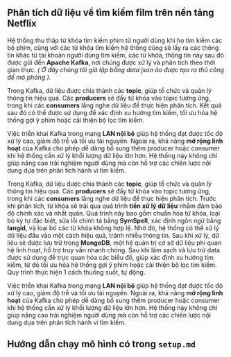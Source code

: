 ## Phân tích dữ liệu về tìm kiếm film trên nền tảng Netflix
Hệ thống thu thập từ khóa tìm kiếm phim từ người dùng khi họ tìm kiếm các bộ phim, cùng với các từ khóa tìm kiếm hệ thống cũng sẽ lấy ra các thông tin khác từ tài khoản người dùng tìm kiếm,
các từ khóa, thông tin này sau đó được gửi đến **Apache Kafka**, nơi chúng được xử lý và phân tích theo thời gian thực. *( Ở đây chúng tôi giả lập bằng data json ảo được tạo ra thủ công để mô phỏng ).* 

Trong Kafka, dữ liệu được chia thành các **topic**, giúp tổ chức và quản lý thông tin hiệu quả. 
Các **producers** sẽ đẩy từ khóa vào topic tương ứng, trong khi các **consumers** lắng nghe dữ liệu để thực hiện phân tích. 
Kết quả sau đó có thể được sử dụng để xác định xu hướng tìm kiếm, tối ưu hóa hệ thống gợi ý phim hoặc cải thiện bộ lọc tìm kiếm.  

Việc triển khai Kafka trong mạng **LAN nội bộ** giúp hệ thống đạt được tốc độ xử lý cao, giảm độ trễ và tối ưu tài nguyên. 
Ngoài ra, khả năng **mở rộng linh hoạt** của Kafka cho phép dễ dàng bổ sung thêm producer hoặc consumer khi hệ thống cần xử lý khối lượng dữ liệu lớn hơn. 
Hệ thống này không chỉ giúp nâng cao trải nghiệm người dùng mà còn hỗ trợ các chiến lược nội dung dựa trên phân tích hành vi tìm kiếm.


Trong Kafka, dữ liệu được chia thành các **topic**, giúp tổ chức và quản lý thông tin hiệu quả. Các **producers** sẽ đẩy từ khóa vào topic tương ứng, 
trong khi các **consumers** lắng nghe dữ liệu để thực hiện phân tích. Trước khi phân tích, từ khóa sẽ trải qua quá trình **tiền xử lý dữ liệu** nhằm đảm bảo độ chính xác và nhất quán. 
Quá trình này bao gồm chuẩn hóa từ khóa, loại bỏ ký tự đặc biệt, sửa lỗi chính tả bằng **SymSpell**, xác định ngôn ngữ bằng **langid**, và loại bỏ các từ khóa không hợp lệ. Nhờ đó, hệ thống có thể xử lý dữ liệu đầu vào một cách hiệu quả, tránh nhiễu thông tin.
Sau khi xử lý, dữ liệu sẽ được lưu trữ trong **MongoDB**, một hệ quản trị cơ sở dữ liệu phi quan hệ linh hoạt, hỗ trợ truy vấn nhanh chóng.
Sau khi làm sạch và lưu trữ data được sử dụng để trực quan hóa các biểu đồ, giúp xác định xu hướng tìm kiếm, từ đó tối ưu hóa hệ thống gợi ý phim hoặc cải thiện bộ lọc tìm kiếm. Quy trình thực hiện 1 cách thuông suốt, tự động.
  

Việc triển khai Kafka trong mạng **LAN nội bộ** giúp hệ thống đạt được tốc độ xử lý cao, giảm độ trễ và tối ưu tài nguyên. 
Ngoài ra, khả năng **mở rộng linh hoạt** của Kafka cho phép dễ dàng bổ sung thêm producer hoặc consumer khi hệ thống cần xử lý khối lượng dữ liệu lớn hơn. 
Hệ thống này không chỉ giúp nâng cao trải nghiệm người dùng mà còn hỗ trợ các chiến lược nội dung dựa trên phân tích hành vi tìm kiếm.


## Hướng dẫn chạy mô hình có trong `setup.md`
